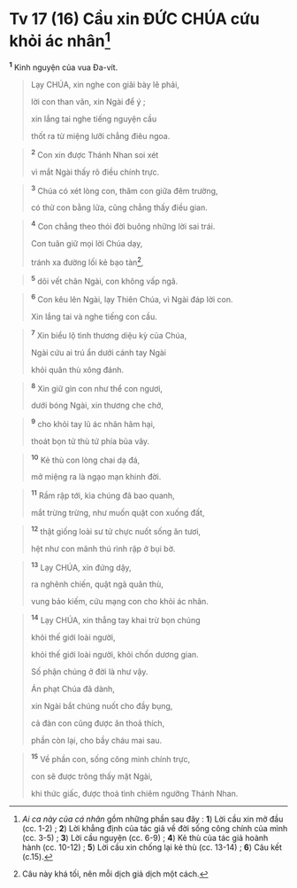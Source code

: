 # Tv 17 (16) Cầu xin ĐỨC CHÚA cứu khỏi ác nhân[^1]
<sup><b>1</b></sup> Kinh nguyện của vua Đa-vít. 
> Lạy CHÚA, xin nghe con giãi bày lẽ phải,
> 
> lời con than vãn, xin Ngài để ý ;
> 
> xin lắng tai nghe tiếng nguyện cầu
> 
> thốt ra từ miệng lưỡi chẳng điêu ngoa.
>


> <sup><b>2</b></sup> Con xin được Thánh Nhan soi xét
> 
> vì mắt Ngài thấy rõ điều chính trực.
>


> <sup><b>3</b></sup> Chúa có xét lòng con, thăm con giữa đêm trường,
> 
> có thử con bằng lửa, cũng chẳng thấy điều gian.
>


> <sup><b>4</b></sup> Con chẳng theo thói đời buông những lời sai trái.
> 
> Con tuân giữ mọi lời Chúa dạy,
> 
> tránh xa đường lối kẻ bạo tàn[^2],
>


> <sup><b>5</b></sup> dõi vết chân Ngài, con không vấp ngã.
>


> <sup><b>6</b></sup> Con kêu lên Ngài, lạy Thiên Chúa, vì Ngài đáp lời con.
> 
> Xin lắng tai và nghe tiếng con cầu.
>


> <sup><b>7</b></sup> Xin biểu lộ tình thương diệu kỳ của Chúa,
> 
> Ngài cứu ai trú ẩn dưới cánh tay Ngài
> 
> khỏi quân thù xông đánh.
>


> <sup><b>8</b></sup> Xin giữ gìn con như thể con ngươi,
> 
> dưới bóng Ngài, xin thương che chở,
>


> <sup><b>9</b></sup> cho khỏi tay lũ ác nhân hãm hại,
> 
> thoát bọn tử thù tứ phía bủa vây.
>


> <sup><b>10</b></sup> Kẻ thù con lòng chai dạ đá,
> 
> mở miệng ra là ngạo mạn khinh đời.
>


> <sup><b>11</b></sup> Rầm rập tới, kìa chúng đã bao quanh,
> 
> mắt trừng trừng, như muốn quật con xuống đất,
>


> <sup><b>12</b></sup> thật giống loài sư tử chực nuốt sống ăn tươi,
> 
> hệt như con mãnh thú rình rập ở bụi bờ.
>


> <sup><b>13</b></sup> Lạy CHÚA, xin đứng dậy,
> 
> ra nghênh chiến, quật ngã quân thù,
> 
> vung bảo kiếm, cứu mạng con cho khỏi ác nhân.
>


> <sup><b>14</b></sup> Lạy CHÚA, xin thẳng tay khai trừ bọn chúng
> 
> khỏi thế giới loài người,
> 
> khỏi thế giới loài người, khỏi chốn dương gian.
> 
> Số phận chúng ở đời là như vậy.
> 
> Án phạt Chúa đã dành,
> 
> xin Ngài bắt chúng nuốt cho đầy bụng,
> 
> cả đàn con cũng được ăn thoả thích,
> 
> phần còn lại, cho bầy cháu mai sau.
>


> <sup><b>15</b></sup> Về phần con, sống công minh chính trực,
> 
> con sẽ được trông thấy mặt Ngài,
> 
> khi thức giấc, được thoả tình chiêm ngưỡng Thánh Nhan.
>

[^1]: <i>Ai ca này của cá nhân</i> gồm những phần sau đây : <b>1</b>) Lời cầu xin mở đầu (cc. 1-2) ; <b>2</b>) Lời khẳng định của tác giả về đời sống công chính của mình (cc. 3-5) ; <b>3</b>) Lời cầu nguyện (cc. 6-9) ; <b>4</b>) Kẻ thù của tác giả hoành hành (cc. 10-12) ; <b>5</b>) Lời cầu xin chống lại kẻ thù (cc. 13-14) ; <b>6</b>) Câu kết (c.15).
[^2]: Câu này khá tối, nên mỗi dịch giả dịch một cách.
